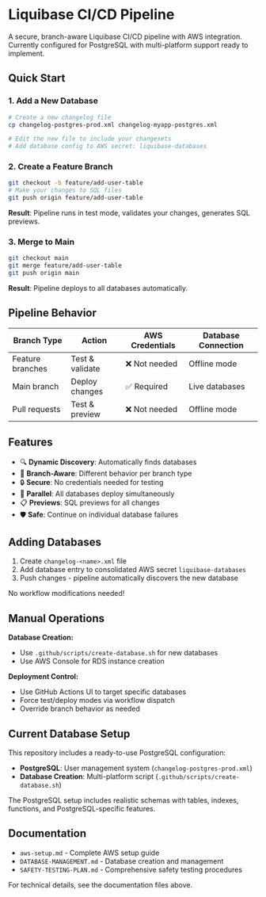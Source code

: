 # Liquibase CI/CD Pipeline

A secure, branch-aware Liquibase CI/CD pipeline with AWS integration. Currently configured for PostgreSQL with multi-platform support ready to implement.

## Quick Start

### 1. Add a New Database
```bash
# Create a new changelog file
cp changelog-postgres-prod.xml changelog-myapp-postgres.xml

# Edit the new file to include your changesets
# Add database config to AWS secret: liquibase-databases
```

### 2. Create a Feature Branch
```bash
git checkout -b feature/add-user-table
# Make your changes to SQL files
git push origin feature/add-user-table
```

**Result**: Pipeline runs in test mode, validates your changes, generates SQL previews.

### 3. Merge to Main
```bash
git checkout main
git merge feature/add-user-table
git push origin main
```

**Result**: Pipeline deploys to all databases automatically.

## Pipeline Behavior

| Branch Type | Action | AWS Credentials | Database Connection |
|-------------|--------|----------------|-------------------|
| Feature branches | Test & validate | ❌ Not needed | Offline mode |
| Main branch | Deploy changes | ✅ Required | Live databases |
| Pull requests | Test & preview | ❌ Not needed | Offline mode |

## Features

- 🔍 **Dynamic Discovery**: Automatically finds databases
- 🌿 **Branch-Aware**: Different behavior per branch type
- 🔒 **Secure**: No credentials needed for testing
- 🚀 **Parallel**: All databases deploy simultaneously
- 📋 **Previews**: SQL previews for all changes
- 🛡️ **Safe**: Continue on individual database failures

## Adding Databases

1. Create `changelog-<name>.xml` file
2. Add database entry to consolidated AWS secret `liquibase-databases`
3. Push changes - pipeline automatically discovers the new database

No workflow modifications needed!

## Manual Operations

**Database Creation:**
- Use `.github/scripts/create-database.sh` for new databases
- Use AWS Console for RDS instance creation

**Deployment Control:**
- Use GitHub Actions UI to target specific databases
- Force test/deploy modes via workflow dispatch
- Override branch behavior as needed

## Current Database Setup

This repository includes a ready-to-use PostgreSQL configuration:

- **PostgreSQL**: User management system (`changelog-postgres-prod.xml`)
- **Database Creation**: Multi-platform script (`.github/scripts/create-database.sh`)

The PostgreSQL setup includes realistic schemas with tables, indexes, functions, and PostgreSQL-specific features.

## Documentation

- `aws-setup.md` - Complete AWS setup guide
- `DATABASE-MANAGEMENT.md` - Database creation and management
- `SAFETY-TESTING-PLAN.md` - Comprehensive safety testing procedures

For technical details, see the documentation files above.